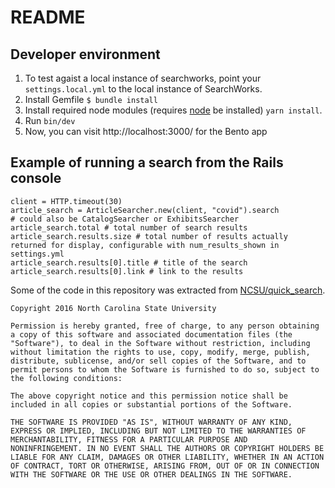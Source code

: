 # README

## Developer environment

1. To  test agaist a local instance of searchworks,  point your `settings.local.yml` to the local instance of SearchWorks.
2. Install Gemfile `$ bundle install`
3. Install required node modules (requires [node](https://nodejs.org/en/download) be installed) `yarn install`.
2. Run `bin/dev`
3. Now, you can visit http://localhost:3000/ for the Bento app


## Example of running a search from the Rails console

```
client = HTTP.timeout(30)
article_search = ArticleSearcher.new(client, "covid").search
# could also be CatalogSearcher or ExhibitsSearcher
article_search.total # total number of search results
article_search.results.size # total number of results actually returned for display, configurable with num_results_shown in settings.yml
article_search.results[0].title # title of the search
article_search.results[0].link # link to the results
```

Some of the code in this repository was extracted from [NCSU/quick_search](https://github.com/NCSU-Libraries/quick_search).
```
Copyright 2016 North Carolina State University

Permission is hereby granted, free of charge, to any person obtaining
a copy of this software and associated documentation files (the
"Software"), to deal in the Software without restriction, including
without limitation the rights to use, copy, modify, merge, publish,
distribute, sublicense, and/or sell copies of the Software, and to
permit persons to whom the Software is furnished to do so, subject to
the following conditions:

The above copyright notice and this permission notice shall be
included in all copies or substantial portions of the Software.

THE SOFTWARE IS PROVIDED "AS IS", WITHOUT WARRANTY OF ANY KIND,
EXPRESS OR IMPLIED, INCLUDING BUT NOT LIMITED TO THE WARRANTIES OF
MERCHANTABILITY, FITNESS FOR A PARTICULAR PURPOSE AND
NONINFRINGEMENT. IN NO EVENT SHALL THE AUTHORS OR COPYRIGHT HOLDERS BE
LIABLE FOR ANY CLAIM, DAMAGES OR OTHER LIABILITY, WHETHER IN AN ACTION
OF CONTRACT, TORT OR OTHERWISE, ARISING FROM, OUT OF OR IN CONNECTION
WITH THE SOFTWARE OR THE USE OR OTHER DEALINGS IN THE SOFTWARE.
```
